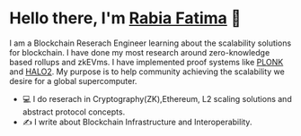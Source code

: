 # **Hello there, I'm** [Rabia Fatima](https://twitter.com/rabiaf183) 👋

I am a Blockchain Reserach Engineer learning about the scalability solutions for blockchain. I have done my most research around zero-knowledge based rollups and zkEVms. I have implemented proof systems like [PLONK](https://github.com/dusk-network/plonk) and [HALO2](https://github.com/zcash/halo2).
My purpose is to help community achieving the scalability we desire for a global supercomputer.

- 💻 I do reserach in Cryptography(ZK),Ethereum, L2 scaling solutions and abstract protocol concepts.
- ✍️  I write about Blockchain Infrastructure and Interoperability.



  
    
  
  

  
    
     
    
  

    
    
